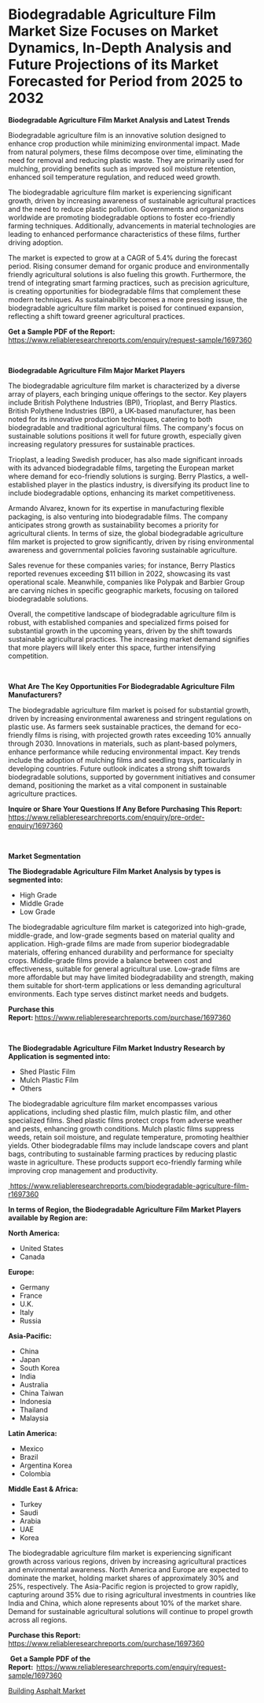 <p><h1>Biodegradable Agriculture Film Market Size Focuses on Market Dynamics, In-Depth Analysis and Future Projections of its Market Forecasted for Period from 2025 to 2032</h1></p><p><strong>Biodegradable Agriculture Film Market Analysis and Latest Trends</strong></p>
<p><p>Biodegradable agriculture film is an innovative solution designed to enhance crop production while minimizing environmental impact. Made from natural polymers, these films decompose over time, eliminating the need for removal and reducing plastic waste. They are primarily used for mulching, providing benefits such as improved soil moisture retention, enhanced soil temperature regulation, and reduced weed growth.</p><p>The biodegradable agriculture film market is experiencing significant growth, driven by increasing awareness of sustainable agricultural practices and the need to reduce plastic pollution. Governments and organizations worldwide are promoting biodegradable options to foster eco-friendly farming techniques. Additionally, advancements in material technologies are leading to enhanced performance characteristics of these films, further driving adoption.</p><p>The market is expected to grow at a CAGR of 5.4% during the forecast period. Rising consumer demand for organic produce and environmentally friendly agricultural solutions is also fueling this growth. Furthermore, the trend of integrating smart farming practices, such as precision agriculture, is creating opportunities for biodegradable films that complement these modern techniques. As sustainability becomes a more pressing issue, the biodegradable agriculture film market is poised for continued expansion, reflecting a shift toward greener agricultural practices.</p></p>
<p><strong>Get a Sample PDF of the Report:&nbsp;</strong> <a href="https://www.reliableresearchreports.com/enquiry/request-sample/1697360?utm_campaign=38&utm_medium=2&utm_source=Github&utm_content=ia&utm_term=09012025&utm_id=biodegradable-agriculture-film">https://www.reliableresearchreports.com/enquiry/request-sample/1697360</a></p>
<p>&nbsp;</p>
<p><strong>Biodegradable Agriculture Film Major Market Players</strong></p>
<p><p>The biodegradable agriculture film market is characterized by a diverse array of players, each bringing unique offerings to the sector. Key players include British Polythene Industries (BPI), Trioplast, and Berry Plastics. British Polythene Industries (BPI), a UK-based manufacturer, has been noted for its innovative production techniques, catering to both biodegradable and traditional agricultural films. The company's focus on sustainable solutions positions it well for future growth, especially given increasing regulatory pressures for sustainable practices.</p><p>Trioplast, a leading Swedish producer, has also made significant inroads with its advanced biodegradable films, targeting the European market where demand for eco-friendly solutions is surging. Berry Plastics, a well-established player in the plastics industry, is diversifying its product line to include biodegradable options, enhancing its market competitiveness.</p><p>Armando Alvarez, known for its expertise in manufacturing flexible packaging, is also venturing into biodegradable films. The company anticipates strong growth as sustainability becomes a priority for agricultural clients. In terms of size, the global biodegradable agriculture film market is projected to grow significantly, driven by rising environmental awareness and governmental policies favoring sustainable agriculture.</p><p>Sales revenue for these companies varies; for instance, Berry Plastics reported revenues exceeding $11 billion in 2022, showcasing its vast operational scale. Meanwhile, companies like Polypak and Barbier Group are carving niches in specific geographic markets, focusing on tailored biodegradable solutions.</p><p>Overall, the competitive landscape of biodegradable agriculture film is robust, with established companies and specialized firms poised for substantial growth in the upcoming years, driven by the shift towards sustainable agricultural practices. The increasing market demand signifies that more players will likely enter this space, further intensifying competition.</p></p>
<p>&nbsp;</p>
<p><strong>What Are The Key Opportunities For Biodegradable Agriculture Film Manufacturers?</strong></p>
<p><p>The biodegradable agriculture film market is poised for substantial growth, driven by increasing environmental awareness and stringent regulations on plastic use. As farmers seek sustainable practices, the demand for eco-friendly films is rising, with projected growth rates exceeding 10% annually through 2030. Innovations in materials, such as plant-based polymers, enhance performance while reducing environmental impact. Key trends include the adoption of mulching films and seedling trays, particularly in developing countries. Future outlook indicates a strong shift towards biodegradable solutions, supported by government initiatives and consumer demand, positioning the market as a vital component in sustainable agriculture practices.</p></p>
<p><strong>Inquire or Share Your Questions If Any Before Purchasing This Report:</strong> <a href="https://www.reliableresearchreports.com/enquiry/pre-order-enquiry/1697360?utm_campaign=38&utm_medium=2&utm_source=Github&utm_content=ia&utm_term=09012025&utm_id=biodegradable-agriculture-film">https://www.reliableresearchreports.com/enquiry/pre-order-enquiry/1697360</a></p>
<p>&nbsp;</p>
<p><strong>Market Segmentation</strong></p>
<p><strong>The Biodegradable Agriculture Film Market Analysis by types is segmented into:</strong></p>
<p><ul><li>High Grade</li><li>Middle Grade</li><li>Low Grade</li></ul></p>
<p><p>The biodegradable agriculture film market is categorized into high-grade, middle-grade, and low-grade segments based on material quality and application. High-grade films are made from superior biodegradable materials, offering enhanced durability and performance for specialty crops. Middle-grade films provide a balance between cost and effectiveness, suitable for general agricultural use. Low-grade films are more affordable but may have limited biodegradability and strength, making them suitable for short-term applications or less demanding agricultural environments. Each type serves distinct market needs and budgets.</p></p>
<p><strong>Purchase this Report:&nbsp;</strong><a href="https://www.reliableresearchreports.com/purchase/1697360?utm_campaign=38&utm_medium=2&utm_source=Github&utm_content=ia&utm_term=09012025&utm_id=biodegradable-agriculture-film">https://www.reliableresearchreports.com/purchase/1697360</a></p>
<p>&nbsp;</p>
<p><strong>The Biodegradable Agriculture Film Market Industry Research by Application is segmented into:</strong></p>
<p><ul><li>Shed Plastic Film</li><li>Mulch Plastic Film</li><li>Others</li></ul></p>
<p><p>The biodegradable agriculture film market encompasses various applications, including shed plastic film, mulch plastic film, and other specialized films. Shed plastic films protect crops from adverse weather and pests, enhancing growth conditions. Mulch plastic films suppress weeds, retain soil moisture, and regulate temperature, promoting healthier yields. Other biodegradable films may include landscape covers and plant bags, contributing to sustainable farming practices by reducing plastic waste in agriculture. These products support eco-friendly farming while improving crop management and productivity.</p></p>
<p><a href="https://www.reliableresearchreports.com/biodegradable-agriculture-film-r1697360?utm_campaign=38&utm_medium=2&utm_source=Github&utm_content=ia&utm_term=09012025&utm_id=biodegradable-agriculture-film">&nbsp;https://www.reliableresearchreports.com/biodegradable-agriculture-film-r1697360</a></p>
<p><strong>In terms of Region, the Biodegradable Agriculture Film Market Players available by Region are:</strong></p>
<p>
    <p> <strong> North America: </strong>
        <ul>
            <li>United States</li>
            <li>Canada</li>
        </ul>
        </p> 
    <p> <strong> Europe: </strong>
        <ul>
            <li>Germany</li>
            <li>France</li>
            <li>U.K.</li>
            <li>Italy</li>
            <li>Russia</li>
        </ul>
        </p> 
    <p> <strong> Asia-Pacific: </strong>
        <ul>
            <li>China</li>
            <li>Japan</li>
            <li>South Korea</li>
            <li>India</li>
            <li>Australia</li>
            <li>China Taiwan</li>
            <li>Indonesia</li>
            <li>Thailand</li>
            <li>Malaysia</li>
        </ul>
        </p> 
    <p> <strong> Latin America: </strong>
        <ul>
            <li>Mexico</li>
            <li>Brazil</li>
            <li>Argentina Korea</li>
            <li>Colombia</li>
        </ul>
        </p> 
    <p> <strong> Middle East & Africa: </strong>
        <ul>
            <li>Turkey</li>
            <li>Saudi</li>
            <li>Arabia</li>
            <li>UAE</li>
            <li>Korea</li>
        </ul>
    </p>
    </p>
<p><p>The biodegradable agriculture film market is experiencing significant growth across various regions, driven by increasing agricultural practices and environmental awareness. North America and Europe are expected to dominate the market, holding market shares of approximately 30% and 25%, respectively. The Asia-Pacific region is projected to grow rapidly, capturing around 35% due to rising agricultural investments in countries like India and China, which alone represents about 10% of the market share. Demand for sustainable agricultural solutions will continue to propel growth across all regions.</p></p>
<p><strong>Purchase this Report: </strong><a href="https://www.reliableresearchreports.com/purchase/1697360?utm_campaign=38&utm_medium=2&utm_source=Github&utm_content=ia&utm_term=09012025&utm_id=biodegradable-agriculture-film">https://www.reliableresearchreports.com/purchase/1697360</a></p>
<p>&nbsp;<strong>Get a Sample PDF of the Report:&nbsp;&nbsp;</strong><a href="https://www.reliableresearchreports.com/enquiry/request-sample/1697360?utm_campaign=38&utm_medium=2&utm_source=Github&utm_content=ia&utm_term=09012025&utm_id=biodegradable-agriculture-film">https://www.reliableresearchreports.com/enquiry/request-sample/1697360</a></p>
<p><strong></strong></p>
<p><p><a href="https://github.com/hartsockdonnette82/Market-Research-Report-List-1/blob/main/building-asphalt-market.md?utm_campaign=38&utm_medium=2&utm_source=Github&utm_content=ia&utm_term=09012025&utm_id=biodegradable-agriculture-film">Building Asphalt Market</a></p></p>